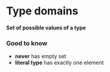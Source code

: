 # Type domains

**Set of possible values of a type**

### Good to know

* __never__ has empty set
* __literal type__ has exactly one element
